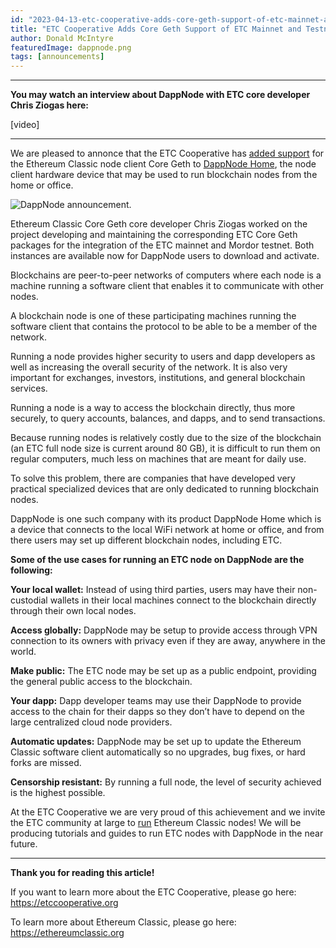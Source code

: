 ```yaml
---
id: "2023-04-13-etc-cooperative-adds-core-geth-support-of-etc-mainnet-and-testnet-to-dappnode-en"
title: "ETC Cooperative Adds Core Geth Support of ETC Mainnet and Testnet to DappNode"
author: Donald McIntyre
featuredImage: dappnode.png
tags: [announcements]
---
```


---
**You may watch an interview about DappNode with ETC core developer Chris Ziogas here:**

[video]

---

We are pleased to annonce that the ETC Cooperative has [added support](https://twitter.com/DAppNode/status/1645784583932346381) for the Ethereum Classic node client Core Geth to [DappNode Home](https://dappnode.com/), the node client hardware device that may be used to run blockchain nodes from the home or office.

![DappNode announcement.](/dappnode-tweet-2.png)

Ethereum Classic Core Geth core developer Chris Ziogas worked on the project developing and maintaining the corresponding ETC Core Geth packages for the integration of the ETC mainnet and Mordor testnet. Both instances are available now for DappNode users to download and activate.

Blockchains are peer-to-peer networks of computers where each node is a machine running a software client that enables it to communicate with other nodes. 

A blockchain node is one of these participating machines running the software client that contains the protocol to be able to be a member of the network.

Running a node provides higher security to users and dapp developers as well as increasing the overall security of the network. It is also very important for exchanges, investors, institutions, and general blockchain services.

Running a node is a way to access the blockchain directly, thus more securely, to query accounts, balances, and dapps, and to send transactions.

Because running nodes is relatively costly due to the size of the blockchain (an ETC full node size is current around 80 GB), it is difficult to run them on regular computers, much less on machines that are meant for daily use.

To solve this problem, there are companies that have developed very practical specialized devices that are only dedicated to running blockchain nodes.

DappNode is one such company with its product DappNode Home which is a device that connects to the local WiFi network at home or office, and from there users may set up different blockchain nodes, including ETC.

**Some of the use cases for running an ETC node on DappNode are the following:**

**Your local wallet:** Instead of using third parties, users may have their non-custodial wallets in their local machines connect to the blockchain directly through their own local nodes.

**Access globally:** DappNode may be setup to provide access through VPN connection to its owners with privacy even if they are away, anywhere in the world.

**Make public:** The ETC node may be set up as a public endpoint, providing the general public access to the blockchain.

**Your dapp:** Dapp developer teams may use their DappNode to provide access to the chain for their dapps so they don’t have to depend on the large centralized cloud node providers.

**Automatic updates:** DappNode may be set up to update the Ethereum Classic software client automatically so no upgrades, bug fixes, or hard forks are missed.

**Censorship resistant:** By running a full node, the level of security achieved is the highest possible.

At the ETC Cooperative we are very proud of this achievement and we invite the ETC community at large to [run](https://dappnode.com) Ethereum Classic nodes! We will be producing tutorials and guides to run ETC nodes with DappNode in the near future.

--- 

**Thank you for reading this article!**

If you want to learn more about the ETC Cooperative, please go here: https://etccooperative.org

To learn more about Ethereum Classic, please go here: https://ethereumclassic.org
